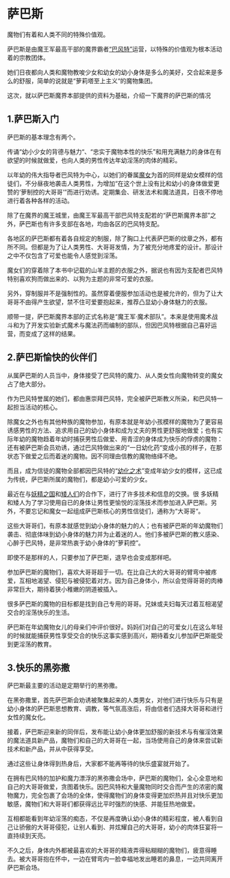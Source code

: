 # 萨巴斯

魔物们有着和人类不同的特殊价值观。

萨巴斯是由魔王军最高干部的魔界霸者[“巴风特”](82巴风特.md)运营，以特殊的价值观为根本活动着的宗教团体。

她们日夜都向人类和魔物教唆少女和幼女的幼小身体是多么的美好，交合起来是多么的舒服，简单的说就是“萝莉塔至上主义“的魔物集团。

这次，就以萨巴斯魔界本部提供的资料为基础，介绍一下魔界的萨巴斯的情况

## 1.萨巴斯入门

萨巴斯的基本理念有两个。

传诵“幼小少女的背德与魅力“、“忠实于魔物本性的快乐”和用充满魅力的身体在有欲望的时候就做爱，也向人类的男性传达年幼淫荡的肉体的精彩。

以年幼的伟大指导者巴风特为中心，以她们的眷属[魔女](83魔女.md)为首的同样是幼女模样的信徒们，不分昼夜地袭击人类男性，为增加“在这个世上没有比和幼小的身体做爱更赞的‘萝制控的大哥哥’”而进行劝诱。定期集会、研发法术和魔法道具，日夜不停地进行着各种各样的活动。

除了在魔界的魔王城里，由魔王军最高干部巴风特支配若的“萨巴斯魔界本部”之外，萨巴斯也有许多支部在各地，均由各区的巴风特支配。

各地区的萨巴斯都有着各自规定的制服，除了胸口上代表萨巴斯的纹章之外，都有所不同。但都是为了让人类男性、大哥哥发情，为了被充分地疼爱的设计。那设计之中不仅包含了可爱也能令人感觉到淫荡。

魔女们的穿着除了本书中记载的山羊主题的衣服之外，据说也有因为支配者巴风特特别喜欢狗而做出来的、以狗为主题的非常可爱的衣服。

另外，穿制服并不是强制性的。虽然穿着便服参加活动也是被允许的，但为了让大哥哥不由得产生欲望，禁不住可爱要抱起来，推荐凸显幼小身体魅力的衣服。

顺带一提，萨巴斯魔界本部的正式名称是“魔王军·魔术部队”。本来是使用魔术战斗和为了开发实验新式魔术与魔法药而编制的部队，但因巴风特根据自己喜好运营，而变成了这样的结果。

## 2.萨巴斯愉快的伙伴们

从属萨巴斯的人员当中，身体接受了巴风特的魔力、从人类女性向魔物转变的魔女占了绝大部分。

作为巴风特誉属的她们，都由惠崇拜巴风特，完全被萨巴斯教义所染，和巴风特一起担当活动的核心。

除魔女之外也有其他种族的魔物参加，有原本就是年幼小孩模样的魔物为了更容易诱感男性的方法、追求用自己的幼小身体和成为丈夫的男性更舒服地做爱；也有实际年幼的魔物趋着年幼时捕获男性后做爱、用青涩的身体成为快乐的俘虏的魔物：还有被萨巴斯会员劝诱，通过巴风特做出来的“一日幼化药“变成小孩的样子，在那状态下做爱之后而着迷的魔物。因不同理由信教的魔物络绎不绝。

而且，成为信徒的魔物全部都因巴风特的“[幼化之术](资料魔物们的魔术.md#2幼化之术)”变成年幼少女的模样，这已成为传统，萨巴斯所属的魔物们，都是幼小可爱的少女。

最近在与[妖精之国](资料妖精之国.md)和[矮人们](44矮人.md)的合作下，进行了许多技术和信息的交换。很
多妖精和矮人为了学习使用自已的身体让男性更愉悦的淫荡技术而参加进入萨巴斯。另外，不要忘记和魔女一起组成萨巴斯核心的男性信徒们，通称为“大哥哥“。

这些大哥哥们，有原本就感觉到幼小身体的魅力的人；也有被萨巴斯的年幼魔物们袭击、彻底体味到幼小身体的魅力并为止着迷的人。他们多被萨巴斯的教义感染、心醉于巴风特，是非常热衷于幼小身体的“萝莉控”。

即使不是那样的人，只要参加了萨巴斯，退早也会变成那样吧。

参加萨巴斯的魔物们，喜欢大哥哥超于一切。在比自己大的大哥哥的臂弯中被疼爱，互相地渴望、侵犯与被侵犯着对方。因为自己身体小，所以会觉得哥哥的肉棒非常巨大，期待着狭小稚嫩的阴道被插入。

很多萨巴斯的魔物的目标都是找到自己专用的哥哥。兄妹或夫妇每天过着互相渴望交合的淫荡快乐的生活。

萨巴斯在年幼魔物女儿的母亲们中评价很好。妈妈们对自己的可爱女儿在这么年轻的时候就能捕获男性享受交合的快乐这事实感到高兴，期待着女儿参加萨巴斯能受到更淫荡的教育。

## 3.快乐的黑弥撒

萨巴斯最主要的活动是定期举行的黑弥撒。

在黑弥撒里，首先萨巴斯会劝诱被聚集起来的人类男女，对他们进行快乐与只有是幼小身体的萨巴斯思想教育、调教，等气氛高涨后，将由信者们选择大哥哥和进行女性的魔女化。

接着，萨巴斯迎来新的同伴后，发布能让幼小身体更加舒服的新技术与有催淫效果的魔法道具新产品，魔物们和自己的大哥哥在一起，当场使用自己的身体来尝试新技术和新产品，并从中获得享受。

通过这些让身体得到热身后，大家都不能再等待的快乐盛宴就开始了。

在拥有巴风特的加护和魔力漂浮的黑弥撒会场中，萨巴斯的魔物们，全心全意地和自己的大哥哥做爱，贪图着快乐。因巴风特和大量魔物同时交合而产生的浓密的魔物魔力，完全包裹了会场的全体，使得魔物们的身体变得更加炽热并且对快乐更加敏感，魔物们和大哥哥们都获得远比平时强烈的快感、并能狂热地做爱。

互相都能看到年幼淫荡的痴态，不仅是再度确认幼小身体的精彩程度，被人看到自己让骄傲的大哥哥侵犯，让别人看到、并炫耀自己的大哥哥，幼小的肉体狂宴将一直持续到天亮。

不久之后，身体内外都被最喜欢的大哥哥的精液弄得粘糊糊的魔物们，疲意得睡去。被大哥哥抱在怀中，一边在臂弯内一脸幸福地发出睡若的鼻息，一边共同离开萨巴斯会场。
